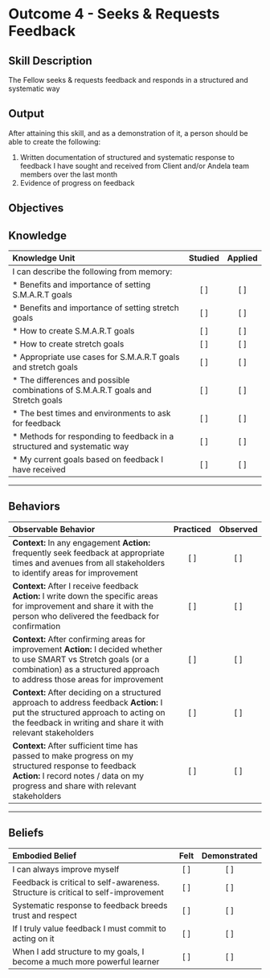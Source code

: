 # Outcome 4 - Seeks & Requests Feedback

**Skill Description**
----------
The Fellow seeks & requests feedback and responds in a structured and systematic way


**Output**
----------
After attaining this skill, and as a demonstration of it, a person should be able to create the following:

1. Written documentation of structured and systematic response to feedback I have sought and received from Client and/or Andela team members over the last month
2. Evidence of progress on feedback


**Objectives**
----------
## **Knowledge**


| Knowledge Unit   |      Studied      | Applied |
|:-------------|:------------------:|:--------:|
| I can describe the following from memory: | | |
| * Benefits and importance of setting S.M.A.R.T goals | [ ] | [ ] |
| * Benefits and importance of setting stretch goals | [ ] | [ ] |
| * How to create S.M.A.R.T goals | [ ] | [ ] |
| * How to create stretch goals | [ ] | [ ] |
| * Appropriate use cases for S.M.A.R.T goals and stretch goals | [ ] | [ ] |
| * The differences and possible combinations of S.M.A.R.T goals and Stretch goals | [ ] | [ ] |
| * The best times and environments to ask for feedback | [ ] | [ ] |
| * Methods for responding to feedback in a structured and systematic way | [ ] | [ ] |
| * My current goals based on feedback I have received | [ ] | [ ] |

----------


## **Behaviors**

| Observable Behavior   |      Practiced      | Observed |
|:-------------|:------------------:|:--------:|
| **Context:** In any engagement **Action:** frequently seek feedback at appropriate times and avenues from all stakeholders to identify areas for improvement |   [ ]   |   [ ]  |
| **Context:** After I receive feedback **Action:** I write down the specific areas for improvement and share it with the person who delivered the feedback for confirmation |   [ ]   |   [ ]  |
| **Context:** After confirming areas for improvement **Action:** I decided whether to use SMART vs Stretch goals (or a combination) as a structured approach to address those areas for improvement |   [ ]   |   [ ]  |
| **Context:** After deciding on a structured approach to address feedback **Action:** I put the structured approach to acting on the feedback in writing and share it with relevant stakeholders |   [ ]   |   [ ]  |
| **Context:** After sufficient time has passed to make progress on my structured response to feedback **Action:** I record notes / data on my progress and share with relevant stakeholders |   [ ]   |   [ ]  |

----------


## **Beliefs**


| Embodied Belief   |      Felt      | Demonstrated |
|:-------------|:------------------:|:--------:|
| I can always improve myself | [ ] | [ ] |
| Feedback is critical to self-awareness. Structure is critical to self-improvement | [ ] | [ ] |
| Systematic response to feedback breeds trust and respect | [ ] | [ ] |
| If I truly value feedback I must commit to acting on it | [ ] | [ ] | 
| When I add structure to my goals, I become a much more powerful learner | [ ] | [ ] |


